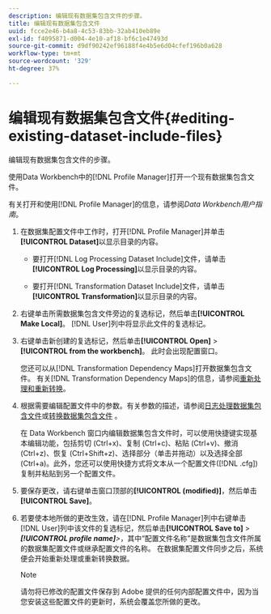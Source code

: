 ```yaml
---
description: 编辑现有数据集包含文件的步骤。
title: 编辑现有数据集包含文件
uuid: fcce2e46-b4a8-4c53-83bb-32ab410eb89e
exl-id: f4095871-d004-4e10-af18-bf6c1e47493d
source-git-commit: d9df90242ef96188f4e4b5e6d04cfef196b0a628
workflow-type: tm+mt
source-wordcount: '329'
ht-degree: 37%

---
```


# 编辑现有数据集包含文件{#editing-existing-dataset-include-files}

编辑现有数据集包含文件的步骤。

使用Data Workbench中的[!DNL Profile Manager]打开一个现有数据集包含文件。

有关打开和使用[!DNL Profile Manager]的信息，请参阅&#x200B;*Data Workbench用户指南*。

1. 在数据集配置文件中工作时，打开[!DNL Profile Manager]并单击&#x200B;**[!UICONTROL Dataset]**&#x200B;以显示目录的内容。

   * 要打开[!DNL Log Processing Dataset Include]文件，请单击&#x200B;**[!UICONTROL Log Processing]**&#x200B;以显示目录的内容。

   * 要打开[!DNL Transformation Dataset Include]文件，请单击&#x200B;**[!UICONTROL Transformation]**&#x200B;以显示目录的内容。

1. 右键单击所需数据集包含文件旁边的复选标记，然后单击&#x200B;**[!UICONTROL Make Local]**。 [!DNL User]列中将显示此文件的复选标记。
1. 右键单击新创建的复选标记，然后单击&#x200B;**[!UICONTROL Open]** > **[!UICONTROL from the workbench]**。 此时会出现配置窗口。

   您还可以从[!DNL Transformation Dependency Maps]打开数据集包含文件。 有关[!DNL Transformation Dependency Maps]的信息，请参阅[重新处理和重新转换](../../../../home/c-dataset-const-proc/c-reproc-retrans/c-unst-reproc-retrans.md)。

1. 根据需要编辑配置文件中的参数。有关参数的描述，请参阅[日志处理数据集包含文件](../../../../home/c-dataset-const-proc/c-dataset-inc-files/c-types-dataset-inc-files/c-log-proc-dataset-inc-files/c-log-proc-dataset-inc-files.md#concept-999475a22519432e98844622ca95b6ab)或[转换数据集包含文件](../../../../home/c-dataset-const-proc/c-dataset-inc-files/c-types-dataset-inc-files/c-trans-dataset-inc-files.md#concept-c64aa78ed9ce40b8a0f4932c82ff5ace) 。

   在 Data Workbench 窗口内编辑数据集包含文件时，可以使用快捷键实现基本编辑功能，包括剪切 (Ctrl+x)、复制 (Ctrl+c)、粘贴 (Ctrl+v)、撤消 (Ctrl+z)、恢复 (Ctrl+Shift+z)、选择部分（单击并拖动）以及选择全部 (Ctrl+a)。此外，您还可以使用快捷方式将文本从一个配置文件([!DNL .cfg])复制并粘贴到另一个配置文件。

1. 要保存更改，请右键单击窗口顶部的&#x200B;**[!UICONTROL (modified)]**，然后单击&#x200B;**[!UICONTROL Save]**。
1. 若要使本地所做的更改生效，请在[!DNL Profile Manager]列中右键单击[!DNL User]列中该文件的复选标记，然后单击&#x200B;**[!UICONTROL Save to]** > ***[!UICONTROL profile name]**>*，其中“配置文件名称”是数据集包含文件所属的数据集配置文件或继承配置文件的名称。 在数据集配置文件同步之后，系统便会开始重新处理或重新转换数据。

   >[!NOTE]
   >
   >请勿将已修改的配置文件保存到 Adobe 提供的任何内部配置文件中，因为当您安装这些配置文件的更新时，系统会覆盖您所做的更改。

